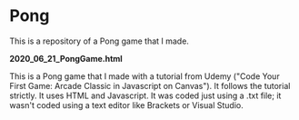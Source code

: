 # Pong
This is a repository of a Pong game that I made.

**2020_06_21_PongGame.html** 

This is a Pong game that I made with a tutorial from Udemy ("Code Your First Game: Arcade Classic in Javascript on Canvas"). It follows the tutorial strictly. It uses HTML and Javascript. It was coded just using a .txt file; it wasn't coded using a text editor like Brackets or Visual Studio.
